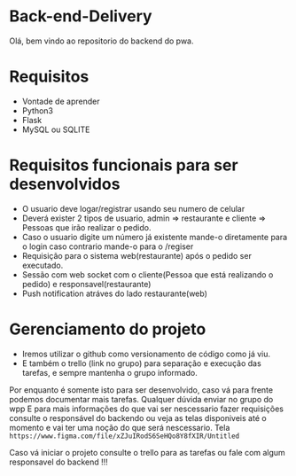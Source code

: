 # Back-end-Delivery
Olá, bem vindo ao repositorio do backend do pwa.

# Requisitos
  - Vontade de aprender<BR>
  - Python3<BR>
  - Flask<BR>
 - MySQL ou SQLITE

# Requisitos funcionais para ser desenvolvidos
  - O usuario deve logar/registrar usando seu numero de celular
  - Deverá exister 2 tipos de usuario, admin => restaurante  e cliente => Pessoas que irão realizar o pedido.
  - Caso o usuario digite um número já existente mande-o diretamente para o login caso contrario mande-o para o /regiser<BR>
  - Requisição para o sistema web(restaurante) após o pedido ser executado.
  - Sessão com web socket com o cliente(Pessoa que está realizando o pedido) e responsavel(restaurante)
  - Push notification atráves do lado restaurante(web)

# Gerenciamento do projeto
  - Iremos utilizar o github como versionamento de código como já viu.
  - E também o trello (link no grupo) para separação e execução das tarefas, e sempre mantenha o grupo informado.



Por enquanto é somente isto para ser desenvolvido, caso vá para frente podemos documentar mais tarefas.
Qualquer dúvida enviar no grupo do wpp
E para mais informações do que vai ser nescessario fazer requisições consulte o responsável do backendo ou veja as telas disponiveis até o momento e vai ter uma noção do que será nescessario.
Tela ```https://www.figma.com/file/xZJuIRodS6SeHQo8Y8fXIR/Untitled```

Caso vá iniciar o projeto consulte o trello para as tarefas ou fale com algum responsavel do backend !!!
